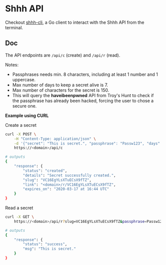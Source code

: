 # Shhh API

Checkout [shhh-cli](https://github.com/smallwat3r/shhh-cli), a Go 
client to interact with the Shhh API from the terminal.  

## Doc

The API endpoints are `/api/c` (create) and `/api/r` (read).  

Notes: 
* Passphrases needs min. 8 characters, including at least 1 number 
and 1 uppercase.  
* Max number of days to keep a secret alive is 7.  
* Max number of characters for the secret is 150.  
* This will query the **haveibeenpwned** API from Troy's Hunt to
check if the passphrase has already been hacked, forcing the user
to chose a secure one.  

**Example using CURL**  

Create a secret  
```sh 
curl -X POST \
    -H "Content-Type: application/json" \
    -d '{"secret": "This is secret.", "passphrase": "Passw123", "days": 3}' \
    https://<domain>/api/c

# outputs
{
    "response": {
        "status": "created",
        "details": "Secret successfully created.",
        "slug": "VC16EgYLsXTuECsX9fTZ",
        "link": "<domain>/r/VC16EgYLsXTuECsX9fTZ",
        "expires_on": "2020-03-17 at 16:44 UTC"
    }
}
```

Read a secret  
```sh
curl -X GET \
    https://<domain>/api/r?slug=VC16EgYLsXTuECsX9fTZ&passphrase=Passw123

# outputs
{
    "response": {
        "status": "success",
        "msg": "This is secret."
    }
}
```
